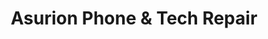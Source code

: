---
title: "Asurion Phone & Tech Repair"
url: /prescott-valley/asurion-phone-and-tech-repair/
shop: mobile phone
---